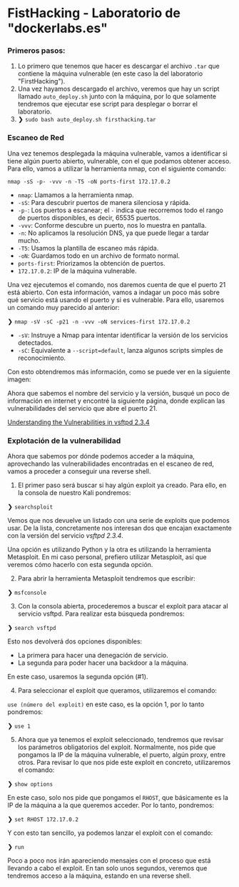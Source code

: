 # FistHacking - Laboratorio de "dockerlabs.es"

### Primeros pasos:
1. Lo primero que tenemos que hacer es descargar el archivo `.tar` que contiene la máquina vulnerable (en este caso la del laboratorio "FirstHacking").
2. Una vez hayamos descargado el archivo, veremos que hay un script llamado `auto_deploy.sh` junto con la máquina, por lo que solamente tendremos que ejecutar ese script para desplegar o borrar el laboratorio.
3. ❯ `sudo bash auto_deploy.sh firsthacking.tar`

### Escaneo de Red

Una vez tenemos desplegada la máquina vulnerable, vamos a identificar si tiene algún puerto abierto, vulnerable, con el que podamos obtener acceso. Para ello, vamos a utilizar la herramienta nmap, con el siguiente comando:

`nmap -sS -p- -vvv -n -T5 -oN ports-first 172.17.0.2`

* `nmap`: Llamamos a la herramienta nmap.
* `-sS`:  Para descubrir puertos de manera silenciosa y rápida.
* `-p-`:  Los puertos a escanear; el `-` indica que recorremos todo el rango de puertos disponibles, es decir, 65535 puertos.
* `-vvv`: Conforme descubre un puerto, nos lo muestra en pantalla.
* `-n`: No aplicamos la resolución DNS, ya que puede llegar a tardar mucho.
* `-T5`: Usamos la plantilla de escaneo más rápida.
* `-oN`: Guardamos todo en un archivo de formato normal.
* `ports-first`: Priorizamos la obtención de puertos.
* `172.17.0.2`: IP de la máquina vulnerable.

Una vez ejecutemos el comando, nos daremos cuenta de que el puerto 21 está abierto. Con esta información, vamos a indagar un poco más sobre qué servicio está usando el puerto y si es vulnerable. Para ello, usaremos un comando muy parecido al anterior:

❯ `nmap -sV -sC -p21 -n -vvv -oN services-first 172.17.0.2`

* `-sV`: Instruye a Nmap para intentar identificar la versión de los servicios detectados.
* `-sC`: Equivalente a `--script=default`, lanza algunos scripts simples de reconocimiento.

Con esto obtendremos más información, como se puede ver en la siguiente imagen: 

Ahora que sabemos el nombre del servicio y la versión, busqué un poco de información en internet y encontré la siguiente página, donde explican las vulnerabilidades del servicio que abre el puerto 21.

[Understanding the Vulnerabilities in vsftpd 2.3.4](https://medium.com/@S3Curiosity/understanding-the-vulnerabilities-in-vsftpd-2-3-4-f5e0b8317af5)

### Explotación de la vulnerabilidad

Ahora que sabemos por dónde podemos acceder a la máquina, aprovechando las vulnerabilidades encontradas en el escaneo de red, vamos a proceder a conseguir una reverse shell. 

1. El primer paso será buscar si hay algún exploit ya creado. Para ello, en la consola de nuestro Kali pondremos: 

❯ `searchsploit`

Vemos que nos devuelve un listado con una serie de exploits que podemos usar. De la lista, concretamente nos interesan dos que encajan exactamente con la versión del servicio *vsftpd 2.3.4*.

Una opción es utilizando Python y la otra es utilizando la herramienta Metasploit. En mi caso personal, prefiero utilizar Metasploit, así que veremos cómo hacerlo con esta segunda opción. 

2. Para abrir la herramienta Metasploit tendremos que escribir: 

❯ `msfconsole`

3. Con la consola abierta, procederemos a buscar el exploit para atacar al servicio vsftpd. Para realizar esta búsqueda pondremos:

❯ `search vsftpd`

Esto nos devolverá dos opciones disponibles: 

* La primera para hacer una denegación de servicio.
* La segunda para poder hacer una backdoor a la máquina.

En este caso, usaremos la segunda opción (#1).

4. Para seleccionar el exploit que queramos, utilizaremos el comando:

`use (número del exploit)` en este caso, es la opción 1, por lo tanto pondremos:

❯ `use 1`

5. Ahora que ya tenemos el exploit seleccionado, tendremos que revisar los parámetros obligatorios del exploit. Normalmente, nos pide que pongamos la IP de la máquina vulnerable, el puerto, algún proxy, entre otros. Para revisar lo que nos pide este exploit en concreto, utilizaremos el comando: 

❯ `show options`

En este caso, solo nos pide que pongamos el `RHOST`, que básicamente es la IP de la máquina a la que queremos acceder. Por lo tanto, pondremos: 

❯ `set RHOST 172.17.0.2`

Y con esto tan sencillo, ya podemos lanzar el exploit con el comando:

❯ `run`

Poco a poco nos irán apareciendo mensajes con el proceso que está llevando a cabo el exploit. En tan solo unos segundos, veremos que tendremos acceso a la máquina, estando en una reverse shell.
